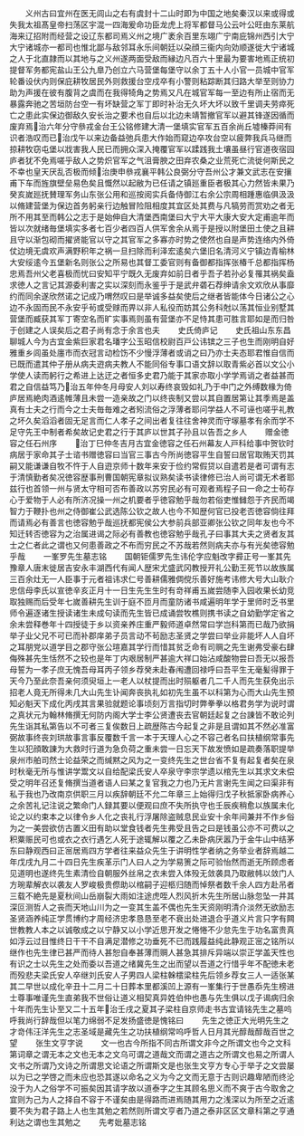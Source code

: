 <!-- { "loadSidebar": true } -->
　　义州古曰宜州在医无闾山之右有虞封十二山时即为中国之地矣秦汉以来或得或失我太祖髙皇帝扫荡区宇混一四海爰命功臣龙虎上将军都督马公云叶公旺由东莱航海来辽招附而经营之设辽东都司焉义州之境广袤余百里东翊广宁南庇锦州西引大宁大宁诸城亦一都司也惟北鄙与敌邻耳永乐间朝廷以朶顔三衞内向効顺遂徙大宁诸城之人于北直隷而以其地与之义州遂两面受敌而縁边凡百六十里最为要害地焉正统初提督军务都宪盐山王公九臯乃创立六马营堡每堡守以余丁五十人小官一员城中官军轮番设伏内则保庇耕牧居民外则救援台空戍卒有小警则粘踪断其归路大举至则协力助为声援在彼有腹背之虞而在我得犄角之势焉又凡在城官军每一至边有所止宿而无暴露奔驰之苦垣防台空一有坏缺营之军丁即时补治无久坏大坏以致千里调夫劳瘁死亡之患此实保边御敌久安长治之要术也自后以北边未靖暂撤官军以避其锋遂因循而废弃焉治六年分守叅戎金台王公铭修建大清一堡填实官军五百余尚丘墟榛莽间有识者浩叹而已治戊午以来边备益弛兵患大作始而窥边卒攻台空以疲弊我兵马继而掠耕牧窃屯堡以戕害我人民已而拥众深入掩覆官军以蹂践我土壤虽昼行官道夜宿园庐者犹不免焉嗟乎敌人之势炽官军之气沮膏腴之田弃农桑之业荒死亡流徙何斯民之不幸也皇天厌乱否极而倾治庚申叅戎襄平韩公良弼分守吾州公才兼文武志在安攘甫下车而旌旗壁垒易色矣且慨然以起敝为已任请之镇廵重臣者极其心力然皆未果乃癸亥嵗廵抚賛理军务山东张公用和巡按阅实兵备侍御江右余公宗周相踵惠临俱汲汲以脩建营堡为保边首务躬亲行边触冒险阻相度其宜区处其费与凡犒劳而赏劝之者无所不用其至而韩公之志于是始伸自大清堡西南堡曰大宁大平大康大安大定甫逾年而皆以次就绪毎堡填实多者七百少者四百人供军舍余从焉于是授以附堡田土使之且耕且守以渐包砌而擢贤能官以守之其官军之多寡亦时势之使然也自是声势连络内外倚仗边境无虞欢声满野积年之祸一旦扫除而利泽宏逺矣六堡旧名清河义宁镇边青榆林大安绥逺今五堡新名则张公之所易也其督工委官则有备御都指挥张椿千总都指挥杨忠焉吾州父老喜极而忧曰安知平宁既久无废弃如前日者乎吾子若孙必复罹其祸矣盍求徳人之言记其源委利害之实以深刻而永鉴乎于是武弁砻石荐绅请余文欢欣从事靡约而同余遂欣然诺之记成乃喟然叹曰是举诚多益矣使后之继者皆能体今日诸公之心边不永固而民不永安乎茍或受赇而畀以非人私役而妨其公务科尅以荡其恒业别墅其营堡而臧获其军丁寄空名而旷实事焉则虽有营堡亦不足恃其患可胜言耶如是而归咎于创建之人误矣后之君子尚有念于余言也夫
　　史氏倚庐记
　　史氏祖山东东昌聊城人今为古宜金紫巨家君名璠字公玉昭信校尉百戸公讳镔之三子也生而刚明自好雅重乡闾虽处廛市而衣冠言动检饬不少慢浮薄者或诮之曰乃亦士夫态耶君惟自信而已既而遣其仲子册从病夫逰病夫教人不能同俗专事口语文辞以取青紫必首以文公小学使人读而躬行之希进上达迂之者恒多史君乃能于其家亦取小学学焉诮之者益甚而君之自信益笃乃治五年仲冬月母安人刘以寿终哀毁如礼乃于中门之外缚数椽为倚庐居焉絶肉酒逺帷薄且未尝一造亲故之门以终丧制又尝以其自置居第让其季焉是盖真有士夫之行而今之士夫毎毎难之者矧流俗之浮薄者耶问学益人不可诬也嗟乎礼教之坏久矣滔滔者固无足言而仁人孝子之间出者复往往舍神灵而守塜墓孝有余而学不足守先王中制者希矣故记史君之行于其庐以世其子孙且以告吾之乡人
　　赠金徳容之任石州序
　　治丁巳仲冬吉月古宜金徳容之任石州幕友人戸科给事中贺钦时病居于家命其子士谘书赠徳容曰当官三事古今所尚徳容平生自誓曰居官取贿天罚其嗣又能谦谦自牧不忤于人自逰京师十数年来安于俭约常假贷以自遣若是者可谓有志于清慎勤者矣况徳容歴事刑曹国朝宪章拟议熟矣读书读律修已治人尚可谓无术者耶兹行也首领一州与贤太守相可否布善政以苏穷民必有可观者焉程子曰一命之士茍存心于爱物于人必有所济况操一州之机要者乎徳容勉乎哉勿若俗吏惟雠怨于齐民而竭智力于鞭扑也州之侍御崔公武选陈公钦之故人也今不知歴何官已投老否徳容倘往拜而请焉必有善言也徳容勉乎哉巡抚都宪侯公大参前兵部亚卿张公钦之同年友也今不知迁转否徳容为之治属进谒之际必有善教也徳容勉乎哉孔子曰事其大夫之贤者友其士之仁者此之谓也又何患善政之不布而穷民之不苏哉若然则病夫亦与有光矣徳容勉乎哉
　　一峯罗先生墓志铭
　　国朝钜儒罗先生讳伦字应魁改字彛正号一峯其先豫章人唐末徙居吉安永丰湖西代有闻人歴宋尤盛武冈教授开礼公勤王死节以故族属三百余灶无一人臣事于元者祖讳求仁号善耕儒雅倜傥乐善好施考讳修大号大山耿介忠信母李氏以宣徳辛亥正月十一日生先生生时有竒祥甫五嵗尝随李入园收果长幼竞取独赐而后受年七嵗善耕先生训于庭不匝月而童防诸书咸遍明年学于里师时乏书里师令遍逐诸生授读诸生未成句读而先生皆已成诵尝牧樵则携书读之自幼勤学定省之余未尝释巻年十四授徒于乡以资亲养庄重严毅师道卓然常曰学岂科第而已哉乃欲捐举子业父兄不可已而补郡庠弟子员言动不茍励志圣贤之学尝曰举业非能坏人人自坏之耳朋党以道学目之郡守张公瑄嘉其学行而惜其贫乏命有司赒之先生谢弗受豪右肆侮殊甚先生恬然不之较也是年丁内艰居制严甚逾大祥口始沾咸酸物尝曰吾无以报吾母誓为一孝子庶无愧吾母耳丙子领乡荐癸未赴春闱遭回禄呼曰吾平生无毫髪得罪于天今乃至此奈吾亲何须臾垣上一老人以杖提而出时殒躯者几二千人而先生获免出示招老人竟无所得未几大山先生讣闻奔丧执礼如初先生虽不以科第为心而大山先生预知必魁天下成化丙戌其言果验就题论事顷刻万言指切时弊拳拳以格君务学为说时谓之真状元为翰林脩撰无何防内阁大学士李公贤遭丧去官朝廷起复之台諌皆不敢论列先生诣其私第告以不可者三复俟数日上疏歴陈古今起复之非是且谓如其不然必准富弼故事终丧刘珙故事言事反覆数千言一本于天理人心之不容己者名曰扶植纲常事先生以犯顔敢諌为大救时行道为急负荷之重未尝一日忘天下故发愤如是疏奏落职提举泉州市舶司然士论益荣之而缄黙之风为之一变终先生之世台省不复有起复者矣在泉时秋毫无所与惟讲学鬻文以自给配梁氏安人卒泉守李宗学遗以棺先生以其求文未偿受之明年召还复脩撰当道者语人曰某之复官我之力也乃无片言谢先生闻之曰渠非有私于我也乃改南京供职三月以疾辞朝廷不允二年章三上始得归戊子秋抵家卧病养心之余苦礼记注说之繁命门人録其要以便观曰庶不失所执守也壬辰疾稍愈以族属未化论之以约束本之以律令乡人化之丧礼行浮屠除盗贼息民业安十余年间兼并不作乡俗为之一美尝欲仿古置义田有助以堂食钱者先生弗受且告之曰是钱虽公亦不可费以之积粟赈民可也或衣之衣行遇乞人死于途辄解以覆之乙未卧病厌嚣乃于金牛山中结茅东曰静观西曰正宻居焉四方学者往来益众先生于讲明性学者纳之务举业者辞焉越二年戊戌九月二十四日先生疾革示门人曰人之为学易箦之际可验怡然而逝无所顾虑者见道明也遂终先生素清俭自朝服外丝帛之衣未尝入体殁无敛袭具乃取敝帏以敛门人方琬辈解衣以袭友人罗峻极贵傺助以棺嗣子迎柩归随而悼祭者数千余人四方赴吊者三载不絶先是夏秋间山岳崩裂大雨如注途虎咥人烈风折木先生所居山脉忽坠一井其深叵测哲人之丧而天地山川为之一变其生盖不偶也先生天资刚明清介淡然无欲励志圣贤涵养纯正学贯博约才周经济忠孝恳恳至老不衰出处进退合乎道义片言只字有闗世教教人本之以诚敬成之以宁静又以小学近思开发之惓惓不少怠先生于功名富贵真如浮云过目惟终日干干不自满足潜修之功垂死不已而践履益纯此静观正宻之铭所以继作也先生律已甚严而待人甚恕自奉甚薄而赒人甚急其排斥异端以崇正学盖天性也有识之士以先生之处而委以吾道之绪冀先生之出而望以吾道之行惜乎年不配徳未老而殁悲夫梁氏安人卒继刘氏安人子男四人梁柱榦橒梁柱先后领乡荐女三人一适张某其二早世以成化辛丑十二月二十日葬本里都溪凹上源有一峯集行于世愚忝先生榜进士尊事唯谨先生直弟我不世俗让道义相契真异姓伯仲也愚与先生俱以戊子谒病归余十年而先生讣至又二十五年治壬戌之夏其子梁柱自京师走书古宜请铭先生之墓呜呼我尚行辞哉但以笔力绵弱不足发扬盛徳是愧铭曰
　　先生之徳正大光明先生之才竒伟汪洋先生之志圣域是藏先生之功扶植纲常呜呼哲人日月其光醇哉醇哉百世之望
　　张生文亨字说
　　文一也古今所指不同古所谓文非今之所谓文也今之文科第词章之谓无本之文也无本之文乌可谓之道哉文而谓之道古之所谓文也易之所谓人文书之所谓乃文诗之所谓思文论语之所谓斯文是也张生文亨方专心于举子之文尝屡以为已之学啓之而未应也恐其遂以命名之义为今之文而无意于古则识趣卑陋而终沦没于为人之俗学不可振矣因其请字故以道泰字之生其顾名思义而不爽于古今取舍之宜则为己为人之择自不容于不谨矣由是得路而进焉随其用力之浅深以为所至之近逺要不失为君子路上人也生其勉之若然则所谓文亨者乃道之泰非区区文章科第之亨通利达之谓也生其勉之
　　先考妣墓志铭
